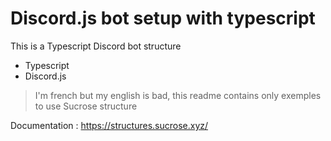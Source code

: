 # Discord.js bot setup with typescript

This is a Typescript Discord bot structure

- Typescript
- Discord.js

> I'm french but my english is bad, this readme contains only exemples to use Sucrose structure

Documentation : https://structures.sucrose.xyz/
